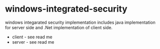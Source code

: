 windows-integrated-security
===========================

windows integarated security implementation includes java implementation for server side and .Net implementation of client side.

* client - see read me
* server - see read me
